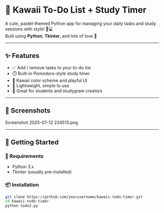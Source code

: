 # 🌸 Kawaii To-Do List + Study Timer

A cute, pastel-themed Python app for managing your daily tasks and study sessions with style! 🐰💻  
Built using **Python**, **Tkinter**, and lots of love 💖

---

## ✨ Features

- ✅ Add / remove tasks to your to-do list
- ⏱️ Built-in Pomodoro-style study timer
- 🎀 Kawaii color scheme and playful UI
- 💾 Lightweight, simple to use
- 🧠 Great for students and studygram creators

---

## 📸 Screenshots

Screenshot 2025-07-12 224513.png


---

## 🚀 Getting Started

### 🧰 Requirements
- Python 3.x
- Tkinter (usually pre-installed)

### 📦 Installation

```bash
git clone https://github.com/yourusername/kawaii-todo-timer.git
cd kawaii-todo-timer
python todo2.py
